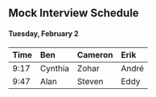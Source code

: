 ## Mock Interview Schedule

#### Tuesday, February 2

| Time | Ben | Cameron | Erik |
| :--- | :--- | :--- | :--- |
| 9:17 | Cynthia | Zohar | André |
| 9:47 | Alan | Steven | Eddy |
